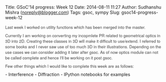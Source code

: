 Title: GSoC'14 progress: Week 12
Date: 2014-08-11 11:27
Author: Sudhanshu Mishra (noreply@blogger.com)
Tags: gsoc, sympy
Slug: gsoc14-progress-week-12

<div dir="ltr" style="text-align: left;">
  

<div dir="ltr" style="text-align: left;">
<div style="color: #444444; font-family: Arvo, 'Helvetica Neue', Helvetica, Arial, sans-serif; font-size: 13px; line-height: 18px; margin-bottom: 9px;">
Last week I worked on utility functions which has been merged into the
master.

</div>
<div style="color: #444444; font-family: Arvo, 'Helvetica Neue', Helvetica, Arial, sans-serif; font-size: 13px; line-height: 18px; margin-bottom: 9px;">
Currently I am working on converting my incopmlete PR related to
geometrical optics in 3D into 2D. Creating these classes in 3D will make
it difficult to use/extend. I referred to some books and I never saw use
of too much 3D in their illustrations. Depending on the use cases we can
consider adding it later after gsoc. As of now optics module can not be
called complete and hence I'll be working on it post gsoc.

</div>
<div style="color: #444444; font-family: Arvo, 'Helvetica Neue', Helvetica, Arial, sans-serif; font-size: 13px; line-height: 18px; margin-bottom: 9px;">
Few other things which I would like to complete this week are as
follows:

</div>
-   Interference
-   Diffraction
-   IPython notebooks for examples

</div>
</div>
</p>


